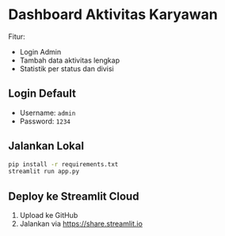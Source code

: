# Dashboard Aktivitas Karyawan

Fitur:
- Login Admin
- Tambah data aktivitas lengkap
- Statistik per status dan divisi

## Login Default
- Username: `admin`
- Password: `1234`

## Jalankan Lokal
```bash
pip install -r requirements.txt
streamlit run app.py
```

## Deploy ke Streamlit Cloud
1. Upload ke GitHub
2. Jalankan via https://share.streamlit.io
